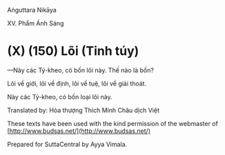 Aṅguttara Nikāya

XV. Phẩm Ánh Sáng

# (X) (150) Lõi (Tinh túy)

—Này các Tỷ-kheo, có bốn lõi này. Thế nào là bốn?

Lõi về giới, lõi về định, lõi về tuệ, lõi về giải thoát.

Này các Tỷ-kheo, có bốn loại lõi này.

Translated by: Hòa thượng Thích Minh Châu dịch Việt

These texts have been used with the kind permission of the webmaster of [http://www.budsas.net/](http://www.budsas.net/)

Prepared for SuttaCentral by Ayya Vimala.